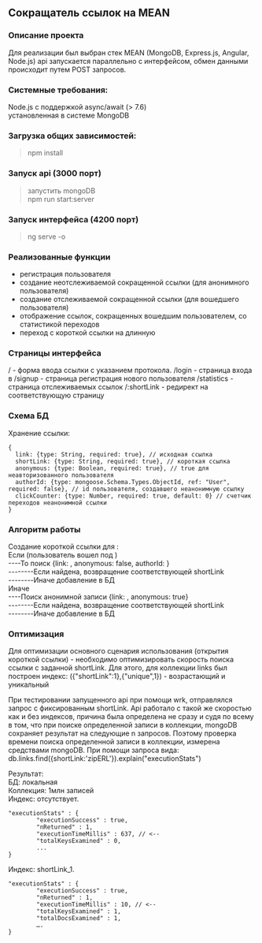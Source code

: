 Сокращатель ссылок на MEAN
---

### Описание проекта
Для реализации был выбран стек MEAN (MongoDB, Express.js, Angular, Node.js)
api запускается параллельно с интерфейсом, обмен данными происходит путем POST запросов.

### Системные требования:
Node.js с поддержкой async/await (> 7.6)  
установленная в системе MongoDB

### Загрузка общих зависимостей:
> npm install
### Запуск api (3000 порт)
> запустить mongoDB  
> npm run start:server
### Запуск интерфейса (4200 порт)
> ng serve -o

### Реализованные функции

* регистрация пользователя
* создание неотслеживаемой сокращенной ссылки (для анонимного пользователя)
* создание отслеживаемой сокращенной ссылки (для вошедшего пользователя)
* отображение ссылок, сокращенных вошедшим пользователем, со статистикой переходов
* переход с короткой ссылки на длинную

### Страницы интерфейса
/ - форма ввода ссылки с указанием протокола. 
/login - страница входа в
/signup - страница регистрация нового пользователя
/statistics - страница отслеживаемых ссылок 
/:shortLink - редирект на соответствующую страницу

### Схема БД
Хранение ссылки:
```
{
  link: {type: String, required: true}, // исходная ссылка
  shortLink: {type: String, required: true}, // короткая ссылка
  anonymous: {type: Boolean, required: true}, // true для неавторизованного пользователя
  authorId: {type: mongoose.Schema.Types.ObjectId, ref: "User", required: false}, // id пользователя, создавшего неанонимную ссылку
  clickCounter: {type: Number, required: true, default: 0} // счетчик переходов неанонимной ссылки
}
```

### Алгоритм работы

Создание короткой ссылки для <longLink>:  
Если (пользователь вошел под <userId>)  
----То поиск {link: <longLink>, anonymous: false, authorId: <userId>}  
--------Если <longLink> найдена, возвращение соответствующей shortLink  
--------Иначе добавление в БД  
Иначе  
----Поиск анонимной записи {link: <longLink>, anonymous: true}  
--------Если <longLink> найдена, возвращение соответствующей shortLink  
--------Иначе добавление в БД  

### Оптимизация

Для оптимизации основного сценария использования (открытия короткой ссылки) -
необходимо оптимизировать скорость поиска ссылки с заданной shortLink.
Для этого, для коллекции links был построен индекс:
({"shortLink":1},{"unique",1}) - возрастающий и уникальный

При тестировании запущенного api при помощи wrk, отправлялся запрос с фиксированным shortLink. Api работало с такой же скоростью как и без индексов, причина была определена не сразу и судя по всему в том, что при поиске определенной записи в коллекции, mongoDB сохраняет результат на следующие n запросов.
Поэтому проверка времени поиска определенной записи в коллекции, измерена средствами mongoDB.
При помощи запроса вида: db.links.find({shortLink:'zipERL'}).explain("executionStats")

Результат:  
БД: локальная  
Коллекция: 1млн записей  
Индекс: отсутствует.
```
"executionStats" : {
		"executionSuccess" : true,
		"nReturned" : 1,
		"executionTimeMillis" : 637, // <--
		"totalKeysExamined" : 0,
		...
}
```

Индекс: shortLink_1.
```
"executionStats" : {
		"executionSuccess" : true,
		"nReturned" : 1,
		"executionTimeMillis" : 10, // <--
		"totalKeysExamined" : 1,
		"totalDocsExamined" : 1,
		….
}
```



